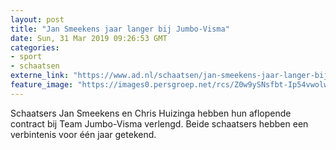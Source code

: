 ```yaml
---
layout: post
title: "Jan Smeekens jaar langer bij Jumbo-Visma"
date: Sun, 31 Mar 2019 09:26:53 GMT
categories: 
- sport 
- schaatsen 
externe_link: "https://www.ad.nl/schaatsen/jan-smeekens-jaar-langer-bij-jumbo-visma~aecb24f0/"
feature_image: "https://images0.persgroep.net/rcs/Z0w9ySNsfbt-Ip54vwolw1xZ81g/diocontent/140308574/_fitwidth/400/?appId=21791a8992982cd8da851550a453bd7f&quality=0.7"
---
```


Schaatsers Jan Smeekens en Chris Huizinga hebben hun aflopende contract bij Team Jumbo-Visma verlengd. Beide schaatsers hebben een verbintenis voor één jaar getekend.
